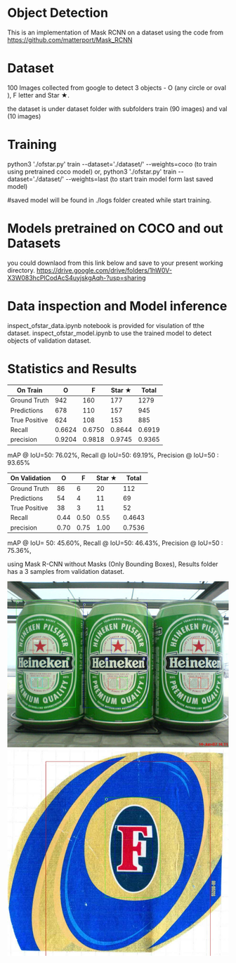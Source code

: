 # Object Detection

This is an implementation of Mask RCNN on a dataset using the code from https://github.com/matterport/Mask_RCNN
 
# Dataset
100 Images collected from google to detect 3 objects - O (any circle or oval ), F letter and Star ★. 

the dataset is under dataset folder with subfolders train (90 images) and val (10 images)

# Training 
python3 './ofstar.py' train --dataset='./dataset/' --weights=coco   (to train using pretrained coco model)
or, 
python3 './ofstar.py' train --dataset='./dataset/' --weights=last   (to start train model form last saved model)

#saved model will be found in ./logs folder created while start training.

# Models pretrained on COCO and out Datasets 
you could downlaod from this link below and save to your present working directory.
https://drive.google.com/drive/folders/1hW0V-X3W083hcPlCodAcS4uyjskgAqh-?usp=sharing

# Data inspection and Model inference 
inspect_ofstar_data.ipynb notebook is provided for visulation of tthe dataset.
inspect_ofstar_model.ipynb to use the trained model to detect objects of validation dataset.

# Statistics and Results
On Train | O | F | Star ★ | Total  
--- | --- | --- | --- |--- 
Ground Truth | 942 | 160 | 177 | 1279 
Predictions | 678 | 110 | 157 | 945 
True Positive | 624 | 108 | 153 | 885 
Recall | 0.6624 | 0.6750 | 0.8644 | 0.6919
precision | 0.9204 | 0.9818 | 0.9745 | 0.9365 

mAP @ IoU=50: 76.02%,
Recall @ IoU=50: 69.19%,
Precision @ IoU=50 : 93.65%

On Validation | O | F | Star ★ | Total  
--- | --- | --- | --- |--- 
Ground Truth | 86 | 6 | 20 | 112 
Predictions | 54 | 4 | 11 | 69 
True Positive | 38 | 3 | 11 | 52 
Recall | 0.44 | 0.50 | 0.55 | 0.4643
precision | 0.70 | 0.75 | 1.00 | 0.7536 

mAP @ IoU= 50: 45.60%,
Recall @ IoU=50: 46.43%,
Precision @ IoU=50 : 75.36%,

using Mask R-CNN without Masks (Only Bounding Boxes), Results folder has a 3 samples from validation dataset.

![](Results/004927.jpg) 
![](Results/004435.jpg)



